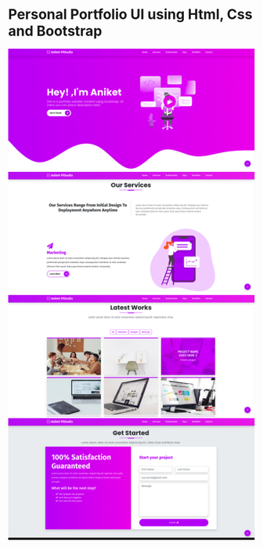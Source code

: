 # Personal Portfolio UI using Html, Css and Bootstrap
![alt text](https://github.com/AniketPithadia/bootstrap-portfolio/blob/main/Preview/Screenshot%20from%202022-07-08%2014-45-50.png?raw=true)
![alt text](https://github.com/AniketPithadia/bootstrap-portfolio/blob/main/Preview/Screenshot%20from%202022-07-08%2014-46-06.png?raw=true)
![alt text](https://github.com/AniketPithadia/bootstrap-portfolio/blob/main/Preview/Screenshot%20from%202022-07-08%2014-46-18.png?raw=true)
![alt text](https://github.com/AniketPithadia/bootstrap-portfolio/blob/main/Preview/Screenshot%20from%202022-07-08%2014-46-25.png?raw=true)


